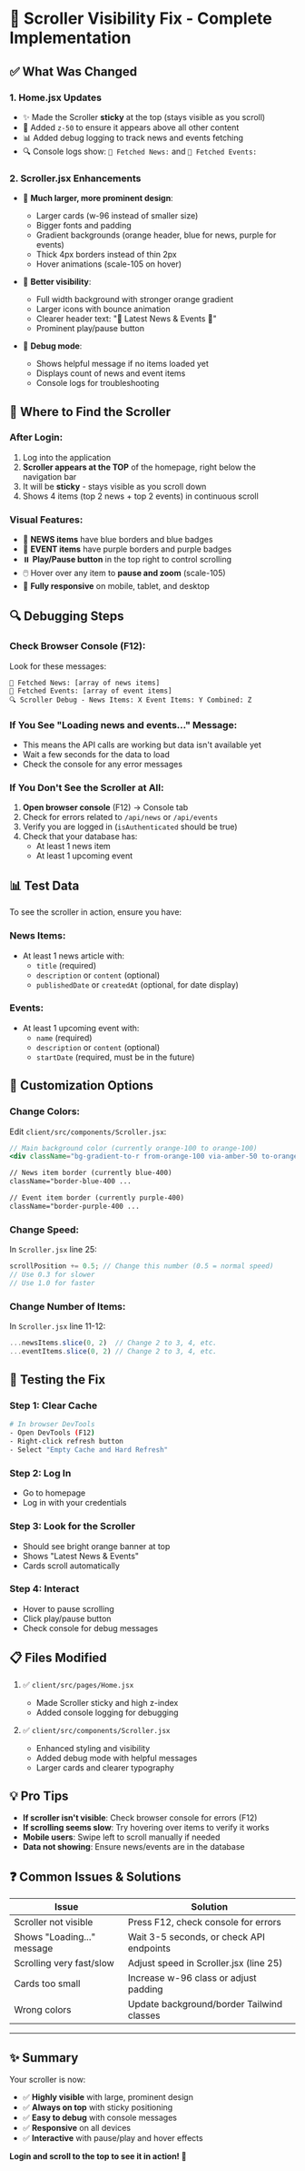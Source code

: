 # 🎯 Scroller Visibility Fix - Complete Implementation

## ✅ What Was Changed

### 1. **Home.jsx Updates**
- ✨ Made the Scroller **sticky** at the top (stays visible as you scroll)
- 🎯 Added `z-50` to ensure it appears above all other content
- 📊 Added debug logging to track news and events fetching
- 🔍 Console logs show: `📰 Fetched News:` and `📅 Fetched Events:`

### 2. **Scroller.jsx Enhancements**
- 🎨 **Much larger, more prominent design**:
  - Larger cards (w-96 instead of smaller size)
  - Bigger fonts and padding
  - Gradient backgrounds (orange header, blue for news, purple for events)
  - Thick 4px borders instead of thin 2px
  - Hover animations (scale-105 on hover)

- 🔧 **Better visibility**:
  - Full width background with stronger orange gradient
  - Larger icons with bounce animation
  - Clearer header text: "📰 Latest News & Events 📅"
  - Prominent play/pause button

- 🐛 **Debug mode**:
  - Shows helpful message if no items loaded yet
  - Displays count of news and event items
  - Console logs for troubleshooting

## 🎯 Where to Find the Scroller

### After Login:
1. Log into the application
2. **Scroller appears at the TOP** of the homepage, right below the navigation bar
3. It will be **sticky** - stays visible as you scroll down
4. Shows 4 items (top 2 news + top 2 events) in continuous scroll

### Visual Features:
- 📰 **NEWS items** have blue borders and blue badges
- 📅 **EVENT items** have purple borders and purple badges
- ⏸️ **Play/Pause button** in the top right to control scrolling
- 🖱️ Hover over any item to **pause and zoom** (scale-105)
- 📱 **Fully responsive** on mobile, tablet, and desktop

## 🔍 Debugging Steps

### Check Browser Console (F12):
Look for these messages:

```
📰 Fetched News: [array of news items]
📅 Fetched Events: [array of event items]
🔍 Scroller Debug - News Items: X Event Items: Y Combined: Z
```

### If You See "Loading news and events..." Message:
- This means the API calls are working but data isn't available yet
- Wait a few seconds for the data to load
- Check the console for any error messages

### If You Don't See the Scroller at All:
1. **Open browser console** (F12) → Console tab
2. Check for errors related to `/api/news` or `/api/events`
3. Verify you are logged in (`isAuthenticated` should be true)
4. Check that your database has:
   - At least 1 news item
   - At least 1 upcoming event

## 📊 Test Data

To see the scroller in action, ensure you have:

### News Items:
- At least 1 news article with:
  - `title` (required)
  - `description` or `content` (optional)
  - `publishedDate` or `createdAt` (optional, for date display)

### Events:
- At least 1 upcoming event with:
  - `name` (required)
  - `description` or `content` (optional)
  - `startDate` (required, must be in the future)

## 🎨 Customization Options

### Change Colors:
Edit `client/src/components/Scroller.jsx`:

```jsx
// Main background color (currently orange-100 to orange-100)
<div className="bg-gradient-to-r from-orange-100 via-amber-50 to-orange-100 ...">

// News item border (currently blue-400)
className="border-blue-400 ...

// Event item border (currently purple-400)
className="border-purple-400 ...
```

### Change Speed:
In `Scroller.jsx` line 25:
```jsx
scrollPosition += 0.5; // Change this number (0.5 = normal speed)
// Use 0.3 for slower
// Use 1.0 for faster
```

### Change Number of Items:
In `Scroller.jsx` line 11-12:
```jsx
...newsItems.slice(0, 2)  // Change 2 to 3, 4, etc.
...eventItems.slice(0, 2) // Change 2 to 3, 4, etc.
```

## 🚀 Testing the Fix

### Step 1: Clear Cache
```bash
# In browser DevTools
- Open DevTools (F12)
- Right-click refresh button
- Select "Empty Cache and Hard Refresh"
```

### Step 2: Log In
- Go to homepage
- Log in with your credentials

### Step 3: Look for the Scroller
- Should see bright orange banner at top
- Shows "Latest News & Events"
- Cards scroll automatically

### Step 4: Interact
- Hover to pause scrolling
- Click play/pause button
- Check console for debug messages

## 📋 Files Modified

1. ✅ `client/src/pages/Home.jsx`
   - Made Scroller sticky and high z-index
   - Added console logging for debugging

2. ✅ `client/src/components/Scroller.jsx`
   - Enhanced styling and visibility
   - Added debug mode with helpful messages
   - Larger cards and clearer typography

## 💡 Pro Tips

- **If scroller isn't visible**: Check browser console for errors (F12)
- **If scrolling seems slow**: Try hovering over items to verify it works
- **Mobile users**: Swipe left to scroll manually if needed
- **Data not showing**: Ensure news/events are in the database

## ❓ Common Issues & Solutions

| Issue | Solution |
|-------|----------|
| Scroller not visible | Press F12, check console for errors |
| Shows "Loading..." message | Wait 3-5 seconds, or check API endpoints |
| Scrolling very fast/slow | Adjust speed in Scroller.jsx (line 25) |
| Cards too small | Increase w-96 class or adjust padding |
| Wrong colors | Update background/border Tailwind classes |

---

## ✨ Summary

Your scroller is now:
- ✅ **Highly visible** with large, prominent design
- ✅ **Always on top** with sticky positioning
- ✅ **Easy to debug** with console messages
- ✅ **Responsive** on all devices
- ✅ **Interactive** with pause/play and hover effects

**Login and scroll to the top to see it in action! 🎉**